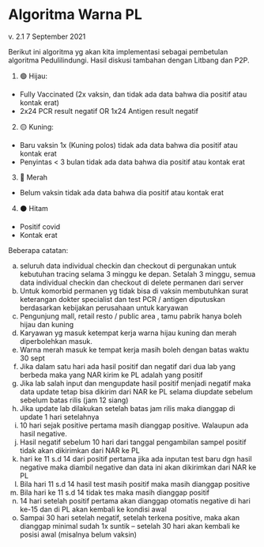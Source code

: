 # Algoritma Warna PL
v. 2.1
7 September 2021

Berikut ini algoritma yg akan kita implementasi sebagai pembetulan algoritma Pedulilindungi. Hasil diskusi tambahan dengan Litbang dan P2P.


1. 🟢 Hijau: 
- Fully Vaccinated (2x vaksin, dan tidak ada data bahwa dia positif atau kontak erat) 
- 2x24 PCR result negatif OR 1x24 Antigen result negatif
2. 🟡 Kuning:
- Baru vaksin 1x (Kuning polos) tidak ada data bahwa dia positif atau kontak erat
- Penyintas < 3 bulan tidak ada data bahwa dia positif atau kontak erat
3. 🔴 Merah
- Belum vaksin tidak ada data bahwa dia positif atau kontak erat
4. ⚫️ Hitam
- Positif covid 
- Kontak erat

<hl>

Beberapa catatan:
<ol type="a">
<li>seluruh data individual checkin dan checkout di pergunakan untuk kebutuhan tracing selama 3 minggu ke depan. Setalah 3 minggu, semua data individual checkin dan checkout di delete permanen dari server</li>
<li>Untuk komorbid permanen yg tidak bisa di vaksin membutuhkan surat keterangan dokter specialist dan test PCR / antigen diputuskan berdasarkan kebijakan perusahaan untuk karyawan</li>
<li>Pengunjung mall, retail resto / public area , tamu pabrik hanya boleh hijau dan kuning</li>
<li>Karyawan yg masuk ketempat kerja warna hijau kuning dan merah diperbolehkan masuk. </li>
<li>Warna merah masuk ke tempat kerja masih boleh dengan batas waktu 30 sept</li>
<li>Jika dalam satu hari ada hasil positif dan negatif dari dua lab yang berbeda maka yang NAR kirim ke PL adalah yang positif</li>
<li>Jika lab salah input dan mengupdate hasil positif menjadi negatif maka data update tetap bisa dikirim dari NAR ke PL selama diupdate sebelum sebelum batas rilis (jam 12 siang)</li>
<li>Jika update lab dilakukan setelah batas jam rilis maka dianggap di update 1 hari setelahnya </li>
<li>10 hari sejak positive pertama masih dianggap positive. Walaupun ada hasil negative.</li>
<li>Hasil negatif sebelum 10 hari dari tanggal pengambilan sampel positif tidak akan dikirimkan dari NAR ke PL</li>
<li>hari ke 11 s.d 14 dari positif pertama jika ada inputan test baru dgn hasil negative maka diambil negative dan data ini akan dikirimkan dari NAR ke PL</li>
<li>Bila hari 11 s.d 14 hasil test masih positif maka masih dianggap positive</li>
<li>Bila hari ke 11 s.d 14 tidak tes maka masih dianggap positif</li>
<li>14 hari setelah positif pertama akan dianggap otomatis negative di hari ke-15 dan di PL akan kembali ke kondisi awal</li>
<li>Sampai 30 hari setelah negatif, setelah terkena positive, maka akan dianggap minimal sudah 1x suntik – setelah 30 hari akan kembali ke posisi awal (misalnya belum vaksin)</li>
</ol>
